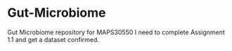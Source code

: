 # Gut-Microbiome
Gut Microbiome repository for MAPS30550
I need to complete Assignment 1.1 and get a dataset confirmed.
